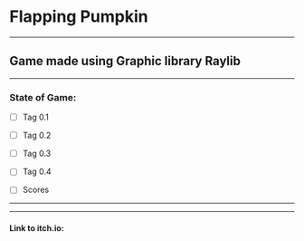 # Flapping Pumpkin
***
**Game made using Graphic library Raylib**
---
***


### **State of Game:**

* [ ] Tag 0.1

+ [ ] Tag 0.2

+ [ ] Tag 0.3

+ [ ] Tag 0.4

+ [ ] Scores
      


---
***
#### Link to itch.io:
